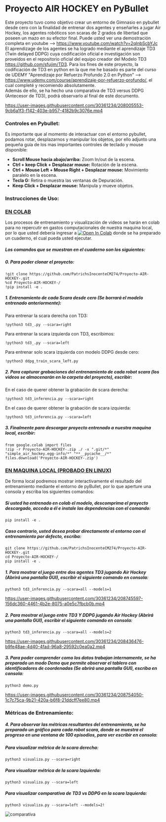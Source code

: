 # Proyecto AIR HOCKEY en PyBullet

Este proyecto tuvo como objetivo crear un entorno de Gimnasio en pybullet desde cero con la finalidad de entrenar dos agentes y enseñarles a jugar Air Hockey, los agentes robóticos son scaras de 2 grados de libertad que poseen un mazo en su efector final. 
Puede usted ver una demostración completa en youtube --> https://www.youtube.com/watch?v=2qInbScbYJc
El aprendizage de los agentes se ha logrado mediante el aprendizaje TD3 (Twin delayed DDPG) cuya codificación oficial e investigación son proveidos en el repositorio oficial del equipo creador del Modelo TD3 https://github.com/sfujim/TD3. Para los fines de este proyecto, la codificación de TD3 en python en la que me he basado es parte del curso de UDEMY "Aprendizaje por Refuerzo Profundo 2.0 en Python" --> https://www.udemy.com/course/aprendizaje-por-refuerzo-profundo/, el cual completé y recomiendo absolutamente.  
Además de ello, se ha hecho una comparativa de TD3 versus DDPG (Antecesor de TD3), podrá observarlo al final de este documento.



https://user-images.githubusercontent.com/30361234/208005553-9cb6a1f3-f142-403e-b957-4182b9c3076e.mp4

### Controles en Pybullet:
Es importante que al momento de interactuar con el entorno pybullet, podamos rotar, desplazarnos y manipular los objetos, por ello adjunto una pequeña guía de los mas importantes controles de teclado y mouse disponible:

- **Scroll Mouse hacia abajo/arriba:** Zoom In/out de la escena.
- **Ctrl + keep Click + Desplazar mouse:** Rotación de la escena.
- **Ctrl + Mouse Left + Mouse Right + Desplazar mouse:** Movimiento paralelo en la escena.
- **Tecla G:** Retira o muestra las ventanas de Depuración.
- **Keep Click + Desplazar mouse:** Manipula y mueve objetos.


### Instrucciones de Uso:
 
### <ins>EN COLAB</ins>
Los procesos de entrenamiento y visualización de videos se harán en colab para no repercutir en gastos computacionales de nuestra maquina local, por lo que usted debería ingresar a
[![Open In Colab](https://colab.research.google.com/assets/colab-badge.svg)](https://colab.research.google.com/github/PatrichsInocenteCM274/Proyecto-AIR-HOCKEY-/blob/master/Entorno_Air_Hockey_Entrenamiento_con_TD3_y_DDPG.ipynb) donde se ha preparado un cuaderno, el cual pueda usted ejecutar.

##### Los comandos que se muestran en el cuaderno son los siguientes:


##### 0. Para poder clonar el proyecto:  
~~~
!git clone https://github.com/PatrichsInocenteCM274/Proyecto-AIR-HOCKEY-.git 
%cd Proyecto-AIR-HOCKEY-/
!pip install -e .
~~~

##### 1. Entrenamiento de cada Scara desde cero (Se borrará el modelo entrenado anteriormente):  
Para entrenar la scara derecha con TD3:  
~~~
!python3 td3_.py --scara=right  
~~~
Para entrenar la scara izquierda con TD3, escribimos:  
~~~
!python3 td3_.py --scara=left  
~~~
Para entrenar solo scara izquierda con modelo DDPG desde cero:  
~~~
!python3 ddpg_train_scara_left.py
~~~

##### 2. Para capturar grabaciones del entrenamiento de cada robot scara (los videos se almacenarán en la carpeta del proyecto), escribir:  
En el caso de querer obtener la grabación de scara derecha:  
~~~
!python3 td3_inferencia.py --scara=right  
~~~
En el caso de querer obtener la grabación de scara izquierda:  
~~~
!python3 td3_inferencia.py --scara=left  
~~~

##### 3. Finalmente para descargar proyecto entrenado a nuestra maquina local, escribir:
~~~
from google.colab import files
!zip -r Proyecto-AIR-HOCKEY-.zip ./ -x ".git/*" "simple_air_hockey.egg-info/*" "**__pycache__/*"
files.download('Proyecto-AIR-HOCKEY-.zip')
~~~

### <ins> EN MAQUINA LOCAL (PROBADO EN LINUX)</ins>

De forma local podremos mostrar interactivamente el resultado del entrenamiento mediante el entorno de pyBullet, por lo que aperture una consola y escriba los siguientes comandos:

##### Si usted ha entrenado en colab el modelo, descomprima el proyecto descargado, acceda a él e instale las dependencias con el comando:
~~~
pip install -e .
~~~

##### Caso contrario, usted desea probar directamente el entorno con el entrenamiento por defecto, escriba:
~~~
git clone https://github.com/PatrichsInocenteCM274/Proyecto-AIR-HOCKEY-.git 
cd Proyecto-AIR-HOCKEY-/
pip install -e .
~~~

##### 1. Para mostrar el juego entre dos agentes TD3 jugando Air Hockey (Abrirá una pantalla GUI), escribir el siguiente comando en consola:  
~~~
python3 td3_inferencia.py --scara=all --models=1
~~~




https://user-images.githubusercontent.com/30361234/208745597-156dc360-4461-4b2e-8075-a0e5c7fbcb0b.mp4




##### 2. Para mostrar el juego entre TD3 Y DDPG jugando Air Hockey (Abrirá una pantalla GUI), escribir el siguiente comando en consola:  
~~~
python3 td3_inferencia.py --scara=all --models=2
~~~

https://user-images.githubusercontent.com/30361234/208436476-b9fe48ae-4d40-4fad-96a8-29592c0ea0a2.mp4

##### 3. Para poder comprender como los datos trabajan internamente, se ha preparado un modo Demo que permite observar el tablero con identificadores de coordenadas (Se abrirá una pantalla GUI), escriba en consola:

~~~
python3 demo.py 
~~~

https://user-images.githubusercontent.com/30361234/208754050-1c7c75ca-9b21-420a-b6f8-21ddcff7ee80.mp4


### Métricas de Entrenamiento:

##### 4. Para observar las métricas resultantes del entrenamiento, se ha preparado un gráfico para cada robot scara, donde se muestra el progreso en una ventana de 100 episodios, para ver escribir en consola:
##### Para visualizar métrica de la scara derecha:
~~~
python3 visualiza.py --scara=right
~~~
##### Para visualizar métrica de la scara Izquierda:
~~~
python3 visualiza.py --scara=left
~~~
##### Para visualizar comparativa de TD3 vs DDPG en la scara Izquierda:
~~~
python3 visualiza.py --scara=left --models=2!
~~~

![comparativa](https://user-images.githubusercontent.com/30361234/213372824-b62a2649-a33c-4e90-b6e8-b071e260a026.png)



